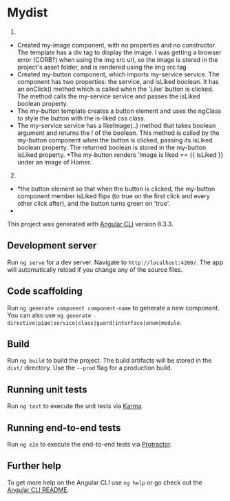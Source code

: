 # Mydist

1. 
* Created my-image component, with no properties and no constructor. The template has a div tag to display the image. I was getting a browser error (CORB?) when using the img src url, so the image is stored in the project's asset folder, and is rendered using the img src tag
* Created my-button component, which imports my-service service. The component has two properties: the service, and isLiked boolean. It has an onClick() method which is called when the 'Like' button is clicked. The method calls the my-service service and passes the isLiked boolean property.
* The my-button template creates a button element and uses the ngClass to style the button with the is-liked css class.
* The my-service service has a likeImage(..) method that takes boolean argument and returns the ! of the boolean. This method is called by the my-button component when the button is clicked, passing its isLiked boolean property. The returned boolean is stored in the my-button isLiked property.
*The my-button renders 'Image is liked == {{ isLiked }} under an image of Homer.
2.
* *the button element so that when the button is clicked, the my-button component member isLiked flips (to true on the first click and every other click after), and the button turns green on 'true'.
*



This project was generated with [Angular CLI](https://github.com/angular/angular-cli) version 8.3.3.

## Development server

Run `ng serve` for a dev server. Navigate to `http://localhost:4200/`. The app will automatically reload if you change any of the source files.

## Code scaffolding

Run `ng generate component component-name` to generate a new component. You can also use `ng generate directive|pipe|service|class|guard|interface|enum|module`.

## Build

Run `ng build` to build the project. The build artifacts will be stored in the `dist/` directory. Use the `--prod` flag for a production build.

## Running unit tests

Run `ng test` to execute the unit tests via [Karma](https://karma-runner.github.io).

## Running end-to-end tests

Run `ng e2e` to execute the end-to-end tests via [Protractor](http://www.protractortest.org/).

## Further help

To get more help on the Angular CLI use `ng help` or go check out the [Angular CLI README](https://github.com/angular/angular-cli/blob/master/README.md).
